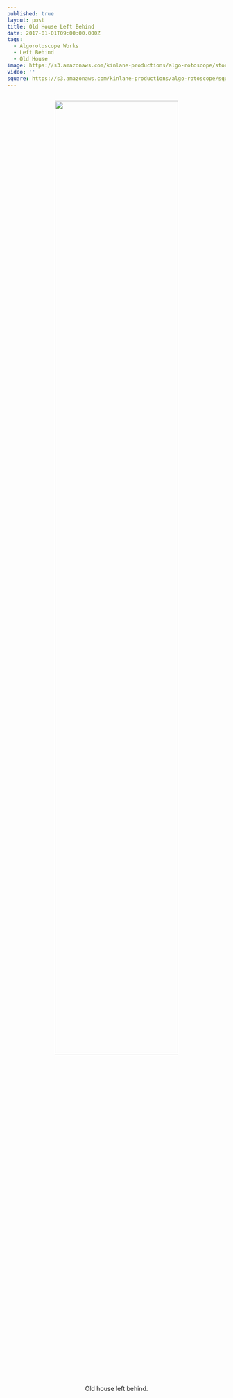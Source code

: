 ```yaml
---
published: true
layout: post
title: Old House Left Behind
date: 2017-01-01T09:00:00.000Z
tags:
  - Algorotoscope Works
  - Left Behind
  - Old House
image: https://s3.amazonaws.com/kinlane-productions/algo-rotoscope/stories/old-yellow-house.jpg
video: ''
square: https://s3.amazonaws.com/kinlane-productions/algo-rotoscope/square/old-yellow-house-square.jpg
---
```

<p align="center"><img src="{{ page.image }}" width="75%" style="padding: 15px;" /></p>
<center>Old house left behind.</center>
